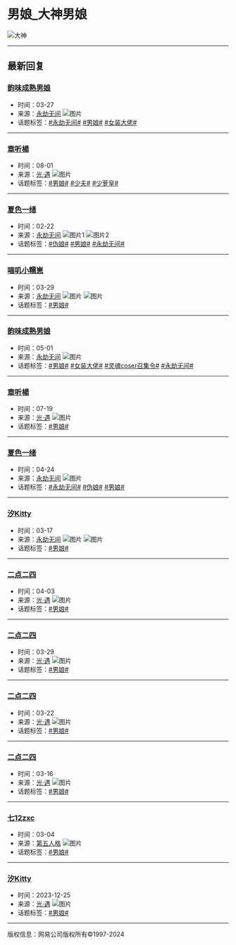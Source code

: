 # 男娘_大神男娘

![大神](https://img.166.net/gameyw-misc/opd/squash/20220722/165349-dhc8lvqr7t.png)

---

## 最新回复

### [韵味成熟男娘](https://user/e9968ed2b10347258334cc8cf7bf2a6b/)
- 时间：03-27
- 来源：[永劫无间](https://square/5fd31fbdd54568442dc5cd5d/)
![图片](https://img.166.net/reunionpub/3_20240702_190722e2a70610467.jpeg?imageView&tostatic=0&thumbnail=100y100)
- 话题标签：[#永劫无间#](https://topic/永劫无间/) [#男娘#](https://topic/男娘/) [#女装大佬#](https://topic/女装大佬/)

---

### [章听楊](https://user/66b3f1262dfc4f67aac875460846b32e/)
- 时间：08-01
- 来源：[光·遇](https://square/5cb546a0d5456870b97d9424/)
![图片](https://img.166.net/reunionpub/3_20231005_18aff7c521d288484.png?imageView&tostatic=0&thumbnail=100y100)
- 话题标签：[#男娘#](https://topic/男娘/) [#少夫#](https://topic/少夫/) [#少萝皇#](https://topic/少萝皇/)

---

### [夏色一绪](https://user/a83fe39a94b94c04b7a4d60bc3c51ff3/)
- 时间：02-22
- 来源：[永劫无间](https://square/5fd31fbdd54568442dc5cd5d/)
![图片1](https://img.166.net/reunionpub/1_20240222_18dd14fc40f619180.jpeg?imageView&tostatic=0&thumbnail=272y272)
![图片2](https://img.166.net/reunionpub/1_20240222_18dd14fc40f608286.jpeg?imageView&tostatic=0&thumbnail=272y272)
- 话题标签：[#伪娘#](https://topic/伪娘/) [#男娘#](https://topic/男娘/) [#永劫无间#](https://topic/永劫无间/)

---

### [喵叽小糯崽](https://user/09e00630c83b4477b1db6b2e0b9cb6ec/)
- 时间：03-29
- 来源：[永劫无间](https://square/5fd31fbdd54568442dc5cd5d/)
![图片](https://img.166.net/reunionpub/3_20240709_19093184cba327602.jpeg?imageView&tostatic=0&thumbnail=100y100)
![图片](https://img.166.net/reunionpub/1_20240329_18e8aac3d7c918700.jpeg?imageView&tostatic=0&thumbnail=480y640&axis=0)
- 话题标签：[#男娘#](https://topic/男娘/) 

---

### [韵味成熟男娘](https://user/e9968ed2b10347258334cc8cf7bf2a6b/)
- 时间：05-01
- 来源：[永劫无间](https://square/5fd31fbdd54568442dc5cd5d/)
![图片](https://img.166.net/reunionpub/3_20240702_190722e2a70610467.jpeg?imageView&tostatic=0&thumbnail=100y100)
- 话题标签：[#男娘#](https://topic/男娘/) [#女装大佬#](https://topic/女装大佬/) [#灵魂coser召集令#](https://topic/灵魂coser召集令/) [#永劫无间#](https://topic/永劫无间/)

---

### [章听楊](https://user/66b3f1262dfc4f67aac875460846b32e/)
- 时间：07-19
- 来源：[光·遇](https://square/5cb546a0d5456870b97d9424/)
![图片](https://img.166.net/reunionpub/3_20231005_18aff7c521d288484.png?imageView&tostatic=0&thumbnail=100y100)
- 话题标签：[#男娘#](https://topic/男娘/) 

---

### [夏色一绪](https://user/a83fe39a94b94c04b7a4d60bc3c51ff3/)
- 时间：04-24
- 来源：[永劫无间](https://square/5fd31fbdd54568442dc5cd5d/)
![图片](https://img.166.net/reunionpub/1_20240424_18f0f310131896877.jpeg?imageView&tostatic=0&thumbnail=480y640&axis=0)
- 话题标签：[#永劫无间#](https://topic/永劫无间/) [#伪娘#](https://topic/伪娘/) [#男娘#](https://topic/男娘/)

---

### [汐Kitty](https://user/4e9790554fde4331bbda32459564c0fa/)
- 时间：03-17
- 来源：[永劫无间](https://square/5fd31fbdd54568442dc5cd5d/)
![图片](https://img.166.net/reunionpub/1_20240318_18e4d44bbd2457834.jpeg?imageView&tostatic=0&thumbnail=272y272)
![图片](https://img.166.net/reunionpub/1_20240318_18e4d44bbd3892144.jpeg?imageView&tostatic=0&thumbnail=272y272)
- 话题标签：[#男娘#](https://topic/男娘/) 

---

### [二点二四](https://user/f70c4cce0a5348b9b04b99c8ed60e427/)
- 时间：04-03
- 来源：[光·遇](https://square/5cb546a0d5456870b97d9424/)
![图片](https://img.166.net/reunionpub/3_20241121_1934ccf8741671316.jpeg?imageView&tostatic=0&thumbnail=100y100)
- 话题标签：[#男娘#](https://topic/男娘/)

---

### [二点二四](https://user/f70c4cce0a5348b9b04b99c8ed60e427/)
- 时间：03-29
- 来源：[光·遇](https://square/5cb546a0d5456870b97d9424/)
![图片](https://img.166.net/reunionpub/3_20241121_1934ccf8741671316.jpeg?imageView&tostatic=0&thumbnail=100y100)
- 话题标签：[#男娘#](https://topic/男娘/)

---

### [二点二四](https://user/f70c4cce0a5348b9b04b99c8ed60e427/)
- 时间：03-22
- 来源：[光·遇](https://square/5cb546a0d5456870b97d9424/)
![图片](https://img.166.net/reunionpub/3_20241121_1934ccf8741671316.jpeg?imageView&tostatic=0&thumbnail=100y100)
- 话题标签：[#男娘#](https://topic/男娘/)

---

### [二点二四](https://user/f70c4cce0a5348b9b04b99c8ed60e427/)
- 时间：03-16
- 来源：[光·遇](https://square/5cb546a0d5456870b97d9424/)
![图片](https://img.166.net/reunionpub/3_20241121_1934ccf8741671316.jpeg?imageView&tostatic=0&thumbnail=100y100)
- 话题标签：[#男娘#](https://topic/男娘/)

---

### [七12zxc](https://user/a0207bed7ba9440196b2eaf957864bd2/)
- 时间：03-04
- 来源：[第五人格](https://square/5bed3a66d5456863cff33f8a/)
![图片](https://img.166.net/reunionpub/3_20230619_188d1cbb238152883.jpeg?imageView&tostatic=0&thumbnail=100y100)
- 话题标签：[#男娘#](https://topic/男娘/)

---

### [汐Kitty](https://user/4e9790554fde4331bbda32459564c0fa/)
- 时间：2023-12-25
- 来源：[光·遇](https://square/5cb546a0d5456870b97d9424/)
![图片](https://img.166.net/reunionpub/1_20231225_18ca00afe5e398470.jpeg?imageView&tostatic=0&thumbnail=720y404)
- 话题标签：[#男娘#](https://topic/男娘/) 

--- 

版权信息：网易公司版权所有©1997-2024